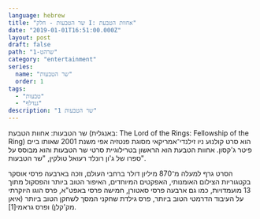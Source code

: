 ```yaml
---
language: hebrew
title: "שר הטבעות - חלק I: אחוות הטבעת"
date: "2019-01-01T16:51:00.000Z"
layout: post
draft: false
path: "שרהט-1"
category: "entertainment"
series:
  name: "שר הטבעות"
  order: 1
tags:
  - "טבעות"
  - "גנדלף"
description: "שר הטבעות 1"
---
```


שר הטבעות: אחוות הטבעת (באנגלית: The Lord of the Rings: Fellowship of the Ring) הוא סרט קולנוע ניו זילנדי־אמריקאי מסוגת פנטזיה אפי משנת 2001 שאותו ביים פיטר ג'קסון. אחוות הטבעת הוא הראשון בטרילוגיית סרטי שר הטבעות והוא מבוסס על ספרו של ג'ון רונלד רעואל טולקין, "שר הטבעות".

הסרט גרף למעלה מ־870 מיליון דולר ברחבי העולם, וזכה בארבעה פרסי אוסקר בקטגוריות הצילום האומנותי, האפקטים המיוחדים, האיפור הטוב ביותר והפסקול מתוך 13 מועמדויות, כמו גם ארבעה פרסי סאטורן, חמישה פרסי באפט"א, פרס הוגו היוקרתי על העיבוד הדרמטי הטוב ביותר, פרס גילדת שחקני המסך לשחקן הטוב ביותר (איאן מק'קלן) ופרס גראמי[1].